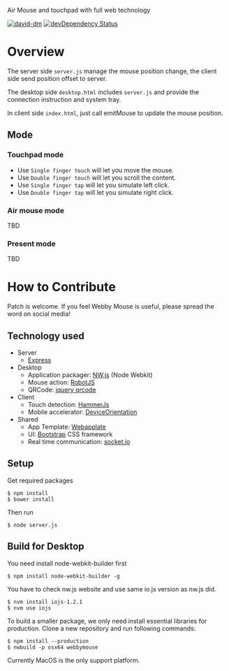 Air Mouse and touchpad with full web technology

[![david-dm](https://david-dm.org/gasolin/webbymouse.png)](https://david-dm.org/gasolin/webbymouse) [![devDependency Status](https://david-dm.org/gasolin/webbymouse/dev-status.svg)](https://david-dm.org/gasolin/webbymouse#info=devDependencies)

# Overview

The server side `server.js` manage the mouse position change, the client side send position offset to server. 

The desktop side `desktop.html` includes `server.js` and provide the connection instruction and system tray.

In client side `index.html`, just call emitMouse to update the mouse position.


## Mode

### Touchpad mode

* Use `Single finger touch` will let you move the mouse.
* Use `Double finger touch` will let you scroll the content.
* Use `Single finger tap` will let you simulate left click.
* Use `Double finger tap` will let you simulate right click.

### Air mouse mode

TBD

### Present mode

TBD


# How to Contribute

Patch is welcome.
If you feel Webby Mouse is useful, please spread the word on social media!

## Technology used

* Server
  * [Express](http://expressjs.com/)
* Desktop
  * Application packager: [NW.js](https://github.com/nwjs/nw.js/) (Node Webkit)
  * Mouse action: [RobotJS](https://github.com/octalmage/robotjs/)
  * QRCode: [jquery qrcode](https://github.com/jeromeetienne/jquery-qrcode)
* Client
  * Touch detection: [HammerJs](http://hammerjs.github.io/)
  * Mobile accelerator: [DeviceOrientation](http://caniuse.com/#feat=deviceorientation)
* Shared
  * App Template: [Webapplate](https://github.com/webapplate/webapplate)
  * UI: [Bootstrap](https://github.com/twbs/bootstrap) CSS framework
  * Real time communication: [socket.io](http://socket.io/)

## Setup

Get required packages

```
$ npm install
$ bower install
```

Then run

```
$ node server.js
```

## Build for Desktop

You need install node-webkit-builder first

```
$ npm install node-webkit-builder -g
```

You have to check nw.js website and use same io.js version as nw.js did.

```
$ nvm install iojs-1.2.1
$ nvm use iojs
```

To build a smaller package, we only need install essential libraries for production.
Clone a new repository and run following commands:

```
$ npm install --production
$ nwbuild -p osx64 webbymouse
```

Currently MacOS is the only support platform.

